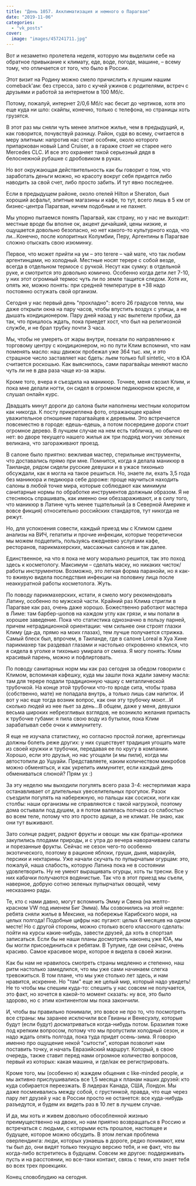 ```yaml
---
title: "День 1057. Акклиматизация и немного о Парагвае"
date: "2019-11-06"
categories: 
  - "vk_posts"
cover:
  image: "images/457241711.jpg"
---
```


Вот и незаметно пролетела неделя, которую мы выделили себе на обратное привыкание к климату, еде, воде, погоде, машине, – всему тому, что отличается от того, что было в России.

Этот визит на Родину можно смело причислить к лучшим нашим comeback'ам: без стресса, зато с кучей ужинов с родителями, встреч с друзьями и работой за интернетом в 100 Мб/с.

<!--more-->

Потому, пожалуй, интернет 2/0,6 Мб/с нас бесит до чертиков, хотя это еще куда ни шло: скайпы, конечно, только с телефона, но страницы хоть грузятся.

В этот раз мы сняли чуть менее элитное жилье, чем в предыдущий, и, как говорится, почувствуй разницу. Район, судя во всему, считается в меру элитным: напротив нас стоит особняк, около которого припаркован новый Land Cruiser, а в гараже стоит не старее него Mercedes CLC. И все это охраняет такой серьезный дядя в белоснежной рубашке с дробовиком в руках.

Но вот окружающая действительность как бы говорит о том, что заработать деньги можно, но красоту вокруг себя придется либо наводить за свой счет, либо просто забить. И тут явно последнее.

Если в предыдущем районе, около отелей Hilton и Sheraton, был хороший асфальт, элитные магазины и кафе, то тут, всего лишь в 5 км от бизнес-центра Парагвая, ничем подобным и не пахнет.

Мы упорно пытаемся понять Парагвай, как страну, но у нас не выходит: местные вроде бы вполне ок, акцент дичайший, цены низкие, и ощущается довольно безопасно, но нет какого-то культурного кода, что ли...Конечно, после колоритных Колумбии, Перу, Аргентины в Парагвае сложно отыскать свою изюминку.

Первое, что может прийти на ум – это terere – чай мате, что так любим аргентинцами, но холодный. Местные носят терере с собой везде, всегда в отдельном термосе с ручкой. Несут как сумку: в отдельной руке, и смотрится это довольно комично. Особенно когда дети лет 7-10, у них этот огромный термос чуть ли по земле тащится следом. Хотя их, опять же, можно понять: при средней температуре в +38 надо постоянно остужать свой организм.

Сегодня у нас первый день "прохладно": всего 26 градусов тепла, мы даже открыли окна на пару часов, чтобы впустить воздух с улицы, а не дышать кондиционером. Пару дней назад у нас вылетели пробки, да так, что пришлось ждать, пока приедет хост, что был на религиозной службе, и не брал трубку почти 3 часа.

Мы, чтобы не умереть от жары внутри, поехали по направлению к торговому центру с кондиционером, но по пути Клим вспомнил, что нам поменять масло: наш движок пробежал уже 364 тыс. км, и это страшное число заставляет нас бдеть: льем только full sintetic, что в ЮА считается роскошью. Как выяснилось, сами парагвайцы меняют масло чуть ли не в два раза чаще из-за жары.

Кроме того, вчера я съездила на маникюр. Точнее, меня свозил Клим, и пока мне делали ногти, он сидел в огромном педикюрном кресле, и слушал онлайн курс.

Двадцать минут дороги до салона были наполнены местным колоритом как никогда. К посту прикреплена фото, отражающее крайне уважительное отношение парагвайцев к деревьям. Это встречается повсеместно в городе: едешь-едешь, а потом посередине дороги стоит огромное дерево. В лучшем случае на нем есть табличка, но обычно ее нет: во дворе текущего нашего жилья аж три подряд могучих зеленых великана, что загораживают проезд.

В салоне было приятно: вежливая мастер, стерильные инструменты, что доставались прямо при мне. Помнится, когда я делала маникюр в Таиланде, рядом сидели русские девушки и в ужасе тихонько обсуждали, как я могла на такое решиться. Но, знаете ли, ехать 3,5 года без маникюра и педикюра себе дороже: проще научиться находить салоны в любой точке мира, которые соблюдают как минимум санитарные нормы по обработке инструментов должным образом. Я не стесняюсь спрашивать, как именно они обеззараживают, и в силу того, что маникюр в Латине чуть менее тщательный (а в Северной Америке и вовсе фикция) относительно российских стандартов, тут никогда не режут.

Но, для успокоения совести, каждый приезд мы с Климом сдаем анализы на ВИЧ, гепатиты и прочие инфекции, которые теоретически мы можем подцепить, пользуясь ежедневно услугами кафе, ресторанов, парикмахерских, массажных салонов и так далее.

Единственное, на что я пока не могу морально решится, так это поход здесь к косметологу. Максимум – сделать маску, но никаких чисток/работы инструментом. Возможно, это легкая форма паранойи, но я как-то вживую видела последствия инфекции на половину лица после неаккуратной работы косметолога. Жуть.

По поводу парикмахерских, кстати, я смело могу рекомендовать Латину, особенно по мужской части. Крайний раз Клима стригли в Парагвае как раз, очень даже хорошо. Божественно работают мастера в Лиме: там барбер-шопов на каждом углу как грязи, и мы попали в хорошее заведение. Пока что статистика однозначно в пользу парней, причем нетрадиционной ориентации: чем сильнее они строят глазки Климу (да-да, прямо на моих глазах), тем лучше получается стрижка. Самый блеск был, впрочем, в Таиланде, где в салоне Loreal в Хуа Хине парикмахер так раздевал глазами и настолько откровенно клеился, что я сидела в уголке и тихонько умирала от смеха. Я могу понять: Клим красивый парень, можно и пофлиртовать.

По поводу санитарных норм мы как раз сегодня за обедом говорили с Климом, вспоминая кафешку, куда мы зашли пока ждали замену масла: там для терере подали традиционную чашку с металлической трубочкой. На конце этой трубочки что-то вроде сита, чтобы трава (собственно, мате) не попадала внутрь, а только лишь сам напиток. И вот у нас еще тогда возник вопрос, как они эту трубочку моют...И сколько людей из нее пьет за день...В общем, даже у меня, девушки весьма широких небрезгливых взглядов, не возникло желания припасть к трубочке губами: я пила свою воду из бутылки, пока Клим зарабатывал себе очки к иммунитету.

Я еще не изучала статистику, но согласно простой логике, аргентинцы должны болеть реже других: у них существует традиция угощать мате из своей кружки и трубочки, передавая ее по кругу в компании. Хорошо, если это друзья, но нас угощали (и мы пили), когда мы автостопили до Ушуайи. Представляете, каким количеством микробов можно обменяться, и как укрепить иммунитет, если каждый день обмениваться слюной? Прям ух :)

За эту неделю мы выходили погулять всего раза 3-4: нестерпимая жара останавливает от длительных увеселительных прогулок. Разок съездили погулять на набережную, но пальцы как сосиски, ноги как столбы: наши организмы не справляются с такой нагрузкой, поэтому дома остывали под душем, а я потом валялась полчаса со слабостью во всем теле, потому что это просто адище, а не климат. Не знаю, как они тут выживают.

Зато солнце радует, радуют фрукты и овощи: мы как братцы-кролики закупились плодами природы, и с утра до вечера наворачиваем салаты и порезанные фрукты. Сейчас не сезон чего-то особенно экзотического, поэтому в рационе яблоки, груши, дыня, маракуйя, персики и нектарины. Уже начали скучать по пупырчатым огурцам: это, пожалуй, наша слабость, которую Латина пока не в состоянии удовлетворить. Ну не умеют выращивать огурцы, хоть ты тресни. Все у них кабачки получаются водянистые. Так что в этот приезд мы съели, наверное, добрую сотню зеленых пупырчатых овощей, чему несказанно рады.

Те, кто с нами давно, могут вспомнить Эмму и Свена (на желто-красном VW под именем Биг Эмма). Мы созвонились на этой неделе: ребята сняли жилье в Мексике, на побережье Карибского моря, на целых полгода! Подобные цифры нас пугают: целых 6 месяцев на одном месте! Но с другой стороны, можно столько всего классного сделать: пойти на курсы какие-нибудь, завести друзей, да хоть в спортзал записаться. Если бы не наши планы досмотреть наконец уже ЮА, мы бы могли присоединиться к ребятам. В Тулуме, где они сейчас, очень красиво. Самое красивое море, которое я видела в своей жизни.

Как бы нам не нравилось смотреть страны медленно и степенно, наш ритм настолько замедлился, что мы уже сами начинаем слегка тревожиться. В том плане, что мы уже столько лет здесь, и нам нравится, искренне. Но "там" еще же целый мир, который надо увидеть! Не то чтобы мы спешим куда-то: спешить у нас совсем не получается, это факт, но хочется в какой-то момент сказать: ну все, это было здорово, но с этим континентом мы пока закончили.

И, чтобы вы правильно понимали, это вовсе не про то, что посмотреть все страны: мы заранее исключили все Гвианы и Венесуэлу, которые будут (если будут) досматриваться когда-нибудь потом. Бразилия тоже под крепким вопросом, потому что мы пропустили холодный сезон, и надо ждать опять полгода, пока туда придет осень-зима. Я говорю именно про ощущение некой "сытости", которая позволит нам поставить точку, и начать Евразийский маршрут. Который, в свою очередь, также ставит перед нами огромное количество вопросов, первый из которых: какая машина, и где/как ее регистрировать.

Кроме того, мы (особенно я) жаждем общения с like-minded people, и мы активно прислушивались все 1,5 месяца к планам наших друзей: кто куда собирается переезжать. В лидерах Канада, США, Лондон. Мы даже посмеивались между собой, с грустинкой, правда, что еще через пару лет друзей у нас в России просто не останется: все куда-нибудь разъедутся, и будем их видеть раз в 10 лет в лучшем случае.

И да, мы хоть и живем довольно обособленной жизнью преимущественно на двоих, но нам приятно возвращаться в Россию и встречаться с людьми, с которыми есть прошлое, настоящее и будущее, которое можно обсудить. В этом легкая проблема оверлендинга: люди, которых узнаешь в дороге, редко понимают, кем ты был до, они видят только текущую версию тебя, и не факт, что вы когда-либо встретитесь в будущем. Совсем же другое: поддерживать пусть и на расстоянии, но все-таки контакт, связь с теми, кто знает тебя во всех трех проекциях.

Конец словоблудию на сегодня.
